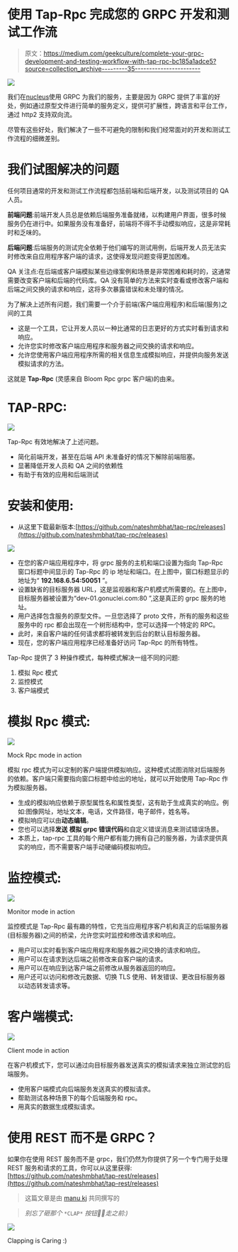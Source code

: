 # 使用 Tap-Rpc 完成您的 GRPC 开发和测试工作流

> 原文：<https://medium.com/geekculture/complete-your-grpc-development-and-testing-workflow-with-tap-rpc-bc185a1adce5?source=collection_archive---------35----------------------->

![](img/96d780b179100b75414926301e8453fd.png)

我们在[nucleus](http://gonuclei.com)使用 GRPC 为我们的服务，主要是因为 GRPC 提供了丰富的好处，例如通过原型文件进行简单的服务定义，提供可扩展性，跨语言和平台工作，通过 http2 支持双向流。

尽管有这些好处，我们解决了一些不可避免的限制和我们经常面对的开发和测试工作流程的细微差别。

# 我们试图解决的问题

任何项目通常的开发和测试工作流程都包括前端和后端开发，以及测试项目的 QA 人员。

**前端问题**:前端开发人员总是依赖后端服务准备就绪，以构建用户界面，很多时候服务仍在进行中。如果服务没有准备好，前端将不得不手动模拟响应，这是非常耗时和乏味的。

**后端问题**:后端服务的测试完全依赖于他们编写的测试用例，后端开发人员无法实时修改来自应用程序客户端的请求，这使得发现问题变得更加困难。

QA 关注点:在后端或客户端模拟某些边缘案例和场景是非常困难和耗时的，这通常需要改变客户端和后端的代码库。QA 没有简单的方法来实时查看或修改客户端和后端之间交换的请求和响应，这将多次暴露错误和未处理的情况。

为了解决上述所有问题，我们需要一个介于前端(客户端应用程序)和后端(服务)之间的工具

*   这是一个工具，它让开发人员以一种比通常的日志更好的方式实时看到请求和响应。
*   允许您实时修改客户端应用程序和服务器之间交换的请求和响应。
*   允许您使用客户端应用程序所需的相关信息生成模拟响应，并提供向服务发送模拟请求的方法。

这就是 **Tap-Rpc** (灵感来自 Bloom Rpc grpc 客户端)的由来。

# TAP-RPC:

![](img/326fdc274fe48490cc4d16d2fea37b3b.png)

Tap-Rpc 有效地解决了上述问题。

*   简化前端开发，甚至在后端 API 未准备好的情况下解除前端阻塞。
*   显著降低开发人员和 QA 之间的依赖性
*   有助于有效的应用和后端测试

# 安装和使用:

*   从这里下载最新版本:[https://github.com/nateshmbhat/tap-rpc/releases](https://github.com/nateshmbhat/tap-rpc/releases)

![](img/5755e8d08d824be0f36bab389aff044c.png)

*   在您的客户端应用程序中，将 grpc 服务的主机和端口设置为指向 Tap-Rpc 窗口标题中间显示的 Tap-Rpc 的 ip 地址和端口。在上图中，窗口标题显示的地址为“ **192.168.6.54:50051** ”。
*   设置缺省的目标服务器 URL，这是监视器和客户机模式所需要的。在上图中，目标服务器被设置为“dev-01.gonuclei.com:80 ”,这是真正的 grpc 服务的地址。
*   用户选择包含服务的原型文件。一旦您选择了 proto 文件，所有的服务和这些服务中的 rpc 都会出现在一个树形结构中，您可以选择一个特定的 RPC。
*   此时，来自客户端的任何请求都将被转发到后台的默认目标服务器。
*   现在，您的客户端应用程序已经准备好访问 Tap-Rpc 的所有特性。

Tap-Rpc 提供了 3 种操作模式，每种模式解决一组不同的问题:

1.  模拟 Rpc 模式
2.  监控模式
3.  客户端模式

# 模拟 Rpc 模式:

![](img/be0b8db4ae8ce4ec47983cd6165a786c.png)

Mock Rpc mode in action

模拟 rpc 模式为可以定制的客户端提供模拟响应。这种模式试图消除对后端服务的依赖。客户端只需要指向窗口标题中给出的地址，就可以开始使用 Tap-Rpc 作为模拟服务器。

*   生成的模拟响应依赖于原型属性名和属性类型，这有助于生成真实的响应。例如:图像网址，地址文本，电话，文件路径，电子邮件，姓名等。
*   模拟响应可以由**动态编辑**。
*   您也可以选择**发送** **模拟 grpc 错误代码**和自定义错误消息来测试错误场景。
*   本质上，tap-rpc 工具的每个用户都有能力拥有自己的服务器，为请求提供真实的响应，而不需要客户端手动硬编码模拟响应。

# 监控模式:

![](img/805e6267cc3d04a48092bbd4386c7e5e.png)

Monitor mode in action

监控模式是 Tap-Rpc 最有趣的特性，它充当应用程序客户机和真正的后端服务器(目标服务器)之间的桥梁，允许您实时监控和修改请求和响应。

*   用户可以实时看到客户端应用程序和服务器之间交换的请求和响应。
*   用户可以在请求到达后端之前修改来自客户端的请求。
*   用户可以在响应到达客户端之前修改从服务器返回的响应。
*   用户还可以访问和修改元数据、切换 TLS 使用、转发错误、更改目标服务器以动态转发请求等。

# 客户端模式:

![](img/619e0417a758111d218aaf5eb7e268bb.png)

Client mode in action

在客户机模式下，您可以通过向目标服务器发送真实的模拟请求来独立测试您的后端服务。

*   使用客户端模式向后端服务发送真实的模拟请求。
*   帮助测试各种场景下的每个后端服务和 rpc。
*   用真实的数据生成模拟请求。

# 使用 REST 而不是 GRPC？

如果你在使用 REST 服务而不是 grpc，我们仍然为你提供了另一个专门用于处理 REST 服务和请求的工具，你可以从这里获得:[https://github.com/nateshmbhat/tap-rest/releases](https://github.com/nateshmbhat/tap-rest/releases)

> 这篇文章是由 [manu kj](https://medium.com/u/94450a387c10?source=post_page-----bc185a1adce5--------------------------------) 共同撰写的

> *别忘了砸那个* `*CLAP*` *按钮👏🏻走之前:)*

![](img/893063ccf3ad689296cd095afd513f93.png)

Clapping is Caring :)